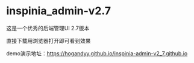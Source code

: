 # inspinia_admin-v2.7

这是一个优秀的后端管理UI 2.7版本

直接下载用浏览器打开即可看到效果

demo演示地址：https://hogandyy.github.io/inspinia-admin-v2_7.github.io
